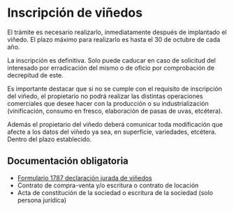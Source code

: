 # Inscripción de viñedos

El trámite es necesario realizarlo, inmediatamente después de implantado el viñedo. El plazo máximo para realizarlo es hasta el 30 de octubre de cada año.

La inscripción es definitiva. Solo puede caducar en caso de solicitud del interesado por erradicación del mismo o de oficio por comprobación de decrepitud de este.

Es importante destacar que si no se cumple con el requisito de inscripción del viñedo, el propietario no podrá realizar las distintas operaciones comerciales que desee hacer con la producción o su industrialización (vinificación, consumo en fresco, elaboración de pasas de uvas, etcétera).

Además el propietario del viñedo deberá comunicar toda modificación que afecte a los datos del viñedo ya sea, en superficie, variedades, etcétera. Dentro del plazo establecido.

## Documentación obligatoria

* [Formulario 1787 declaración jurada de viñedos](/documentos/formulario_1787_declaración_jurada_de_viñedos)
* Contrato de compra-venta y/o escritura o contrato de locación
* Acta de constitución de la sociedad o escritura de la sociedad (solo persona jurídica)
